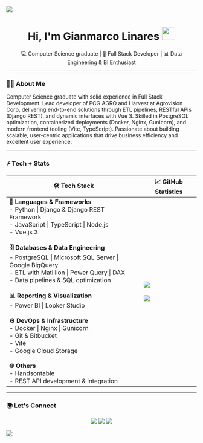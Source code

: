 <!-- Horizontal divider (gradient) -->
<img src="https://user-images.githubusercontent.com/73097560/115834477-dbab4500-a447-11eb-908a-139a6edaec5c.gif">

<!-- h1 with waving hand -->
<h1 align="center">Hi, I'm <b>Gianmarco Linares</b> <img src="https://media.giphy.com/media/hvRJCLFzcasrR4ia7z/giphy.gif" width="35"></h1>

<p align="center">
  💻 Computer Science graduate | 🚀 Full Stack Developer | 📊 Data Engineering & BI Enthusiast
</p>

---

### 👨‍💻 About Me
Computer Science graduate with solid experience in Full Stack Development. Lead developer of PCG AGRO and Harvest at Agrovision Corp, delivering end-to-end solutions through ETL pipelines, RESTful APIs (Django REST), and dynamic interfaces with Vue 3. Skilled in PostgreSQL optimization, containerized deployments (Docker, Nginx, Gunicorn), and modern frontend tooling (Vite, TypeScript). Passionate about building scalable, user-centric applications that drive business efficiency and excellent user experience.

---

### ⚡ Tech + Stats

| 🛠️ Tech Stack | 📈 GitHub Statistics |
| ------------- | --------------------- |
| **🚀 Languages & Frameworks** <br> - Python \| Django & Django REST Framework <br> - JavaScript \| TypeScript \| Node.js <br> - Vue.js 3 <br><br> **🗄️ Databases & Data Engineering** <br> - PostgreSQL \| Microsoft SQL Server \| Google BigQuery <br> - ETL with Matillion \| Power Query \| DAX <br> - Data pipelines & SQL optimization <br><br> **📊 Reporting & Visualization** <br> - Power BI \| Looker Studio <br><br> **⚙️ DevOps & Infrastructure** <br> - Docker \| Nginx \| Gunicorn <br> - Git & Bitbucket <br> - Vite <br> - Google Cloud Storage <br><br> **🌐 Others** <br> - Handsontable <br> - REST API development & integration | [![](https://github-readme-stats.vercel.app/api?username=devgm10&show_icons=true&theme=tokyonight&hide_border=true&locale=en)](https://github.com/devgm10) <br><br> [![](https://github-readme-streak-stats.herokuapp.com/?user=devgm10&theme=tokyonight&hide_border=true)](https://github.com/devgm10) |

---

### 🌍 Let's Connect
<p align="center">
  <a href="mailto:devgm1995@outlook.com"><img src="https://img.shields.io/badge/-Outlook-0078D4?style=for-the-badge&logo=microsoft-outlook&logoColor=white"></a>
  <a href="https://www.linkedin.com/in/gianmarco-linares-becerra/"><img src="https://img.shields.io/badge/-LinkedIn-%230077B5?style=for-the-badge&logo=linkedin&logoColor=white"></a>
  <a href="https://github.com/devgm10"><img src="https://img.shields.io/badge/-GitHub-%23181717?style=for-the-badge&logo=github&logoColor=white"></a>
</p>

<!-- Footer -->
<img src="https://user-images.githubusercontent.com/73097560/115834477-dbab4500-a447-11eb-908a-139a6edaec5c.gif">




